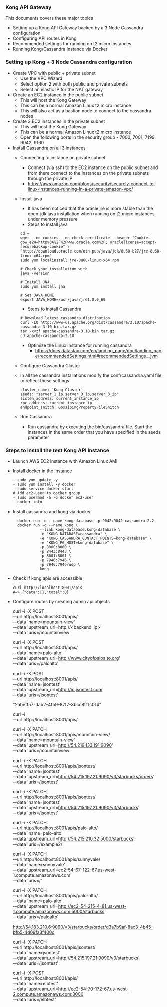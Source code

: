 ### Kong API Gateway
This documents covers these major topics
- Setting up a Kong API Gateway backed by a 3 Node Cassandra configuration
- Configuring API routes in Kong
- Recommended settings for running on t2.micro instances
- Running Kong/Cassandra Instance via Docker

### Setting up Kong + 3 Node Cassandra configuration
- Create VPC with public + private subnet
  - Use the VPC Wizard
  - Select option 2 with both public and private subnets
  - Select an elastic IP for the NAT gateway
- Create an EC2 instance in the public subnet 
  - This will host the Kong Gateway
  - This can be a normal Amazon Linux t2.micro instance
  - This will also act as a bastion node to connect to the cassandra nodes
- Create 3 EC2 instances in the private subnet
  - This will host the Kong Gateway
  - This can be a normal Amazon Linux t2.micro instance
  - Open the following ports in the security group - 7000, 7001, 7199, 9042,
    9160
- Install Cassandra on all 3 instances
  - Connecting to instance on private subnet
    - Connect (via ssh) to the EC2 instance on the public subnet and from there connect to the instances on the private subnets through the private IP
    - https://aws.amazon.com/blogs/security/securely-connect-to-linux-instances-running-in-a-private-amazon-vpc/
  - Install java
    - It has been noticed that the oracle jre is more stable than the open-jdk
      java installation when running on t2.micro instances under memory
      pressure
    - Steps to install java
    ```
    cd ~
    wget --no-cookies --no-check-certificate --header "Cookie: gpw_e24=http%3A%2F%2Fwww.oracle.com%2F; oraclelicense=accept-securebackup-cookie" \
    "http://download.oracle.com/otn-pub/java/jdk/8u60-b27/jre-8u60-linux-x64.rpm"
    sudo yum localinstall jre-8u60-linux-x64.rpm

    # Check your installation with 
    java -version
    
    # Install JNA
    sudo yum install jna

    # Set JAVA_HOME
    export JAVA_HOME=/usr/java/jre1.8.0_60
    ```

    - Steps to install Cassandra
    ```
    # Download latest cassandra distribution
    curl -LO http://www-us.apache.org/dist/cassandra/3.10/apache-cassandra-3.10-bin.tar.gz
    tar -xvzf apache-cassandra-3.10-bin.tar.gz
    cd apache-cassandra-3.10
    ```

    - Optimize the Linux instance for running cassandra
      - https://docs.datastax.com/en/landing_page/doc/landing_page/recommendedSettings.html#recommendedSettings__jvm

  - Configure Cassandra Cluster
   - In all the cassandra installations modify the conf/cassandra.yaml file to
     reflect these settings
     ```
     cluster_name: 'Kong Cluster'
     seeds: "server_1_ip,server_3_ip,server_3_ip"
     listen_address: current_instance_ip
     rpc_address: current_instance_ip
     endpoint_snitch: GossipingPropertyFileSnitch
     ```

  - Run Cassandra
    - Run cassandra by executing the bin/cassandra file. Start the instances in
      the same order that you have specified in the seeds parameter

### Steps to install the test Kong API Instance
- Launch AWS EC2 instance with Amazon Linux AMI 
- Install docker in the instance
  ```
  - sudo yum update -y
  - sudo yum install -y docker
  - sudo service docker start
  # Add ec2-user to docker group
  - sudo usermod -a -G docker ec2-user 
  - docker info
  ```
- Install cassandra and kong via docker
  ```
	docker run -d --name kong-database -p 9042:9042 cassandra:2.2
	docker run -d --name kong \
              --link kong-database:kong-database \
              -e "KONG_DATABASE=cassandra" \
              -e "KONG_CASSANDRA_CONTACT_POINTS=kong-database" \
              -e "KONG_PG_HOST=kong-database" \
              -p 8000:8000 \
              -p 8443:8443 \
              -p 8001:8001 \
              -p 7946:7946 \
              -p 7946:7946/udp \
              kong
  ```
- Check if kong apis are accessible
  ```
  curl http://localhost:8001/apis
  #=> {"data":[],"total":0}
  ```

- Configure routes by creating admin api objects
  
  curl -i -X POST \
  --url http://localhost:8001/apis/ \
  --data 'name=mountain-view' \
  --data 'upstream_url=http://<backend_ip>' \
  --data 'uris=/mountainview'

  curl -i -X POST \
  --url http://localhost:8001/apis/ \
  --data 'name=palo-alto' \
  --data 'upstream_url=http://www.cityofpaloalto.org' \
  --data 'uris=/paloalto'

  curl -i -X POST \
  --url http://localhost:8001/apis/ \
  --data 'name=jsontest' \
  --data 'upstream_url=http://ip.jsontest.com' \
  --data 'uris=/jsontest'
  

  "2abeff57-dab2-4fb9-87f7-3bcc8f11c014"
  
  curl -i \
  --url http://localhost:8001/apis/

  curl -i -X PATCH \
  --url http://localhost:8001/apis/mountain-view/ \
  --data 'name=mountain-view' \
  --data 'upstream_url=http://54.219.133.191:9090' \
  --data 'uris=/mountainview'

  curl -i -X PATCH \
  --url http://localhost:8001/apis/jsontest/ \
  --data 'name=jsontest' \
  --data 'upstream_url=http://54.215.197.21:9090/v3/starbucks/orders' \
  --data 'uris=/jsontest'

  curl -i -X PATCH \
  --url http://localhost:8001/apis/jsontest/ \
  --data 'name=jsontest' \
  --data 'upstream_url=http://54.215.197.21:9090/v3/starbucks' \
  --data 'uris=/jsontest'

  curl -i -X PATCH \
  --url http://localhost:8001/apis/palo-alto/ \
  --data 'name=palo-alto' \
  --data 'upstream_url=http://54.215.210.32:5000/starbucks' \
  --data 'uris=/example2/'

  curl -i -X PATCH \
  --url http://localhost:8001/apis/sunnyvale/ \
  --data 'name=sunnyvale' \
  --data 'upstream_url=ec2-54-67-122-67.us-west-1.compute.amazonaws.com' \
  --data 'uris=/'

  curl -i -X PATCH \
  --url http://localhost:8001/apis/palo-alto/ \
  --data 'name=palo-alto' \
  --data 'upstream_url=http://ec2-54-215-4-81.us-west-1.compute.amazonaws.com:5000/starbucks' \
  --data 'uris=/paloalto'

  http://54.183.210.6:9090/v3/starbucks/order/d3a7b9af-8ac3-4b45-bfb5-4d09fa3f400c
  

  curl -i -X PATCH \
  --url http://localhost:8001/apis/jsontest/ \
  --data 'name=jsontest' \
  --data 'upstream_url=http://54.215.197.21:9090/v3/starbucks' \
  --data 'uris=/jsontest'



  curl -i -X POST \
  --url http://localhost:8001/apis/ \
  --data 'name=elbtest' \
  --data 'upstream_url=http://ec2-54-70-172-67.us-west-2.compute.amazonaws.com:3000' \
  --data 'uris=/elbtest'
